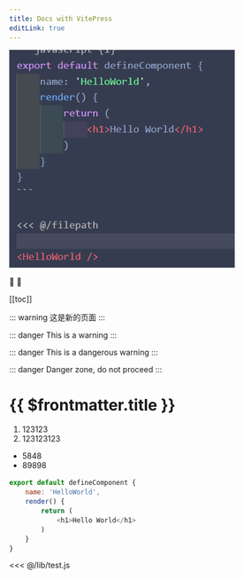 ```yaml
---
title: Docs with VitePress
editLink: true
---
```


<script setup>
import HelloWorld from './components/HelloWorld.vue';
</script>

<HelloWorld />


![An image](./lib/a1.png)

:tada: :100:

[[toc]]

::: warning
这是新的页面
:::

::: danger
This is a warning
:::

::: danger
This is a dangerous warning
:::

::: danger
Danger zone, do not proceed
:::

# {{ $frontmatter.title }}

1. 123123
2. 123123123

- 5848
- 89898

```javascript {1}
export default defineComponent {
    name: 'HelloWorld',
    render() {
        return (
            <h1>Hello World</h1>
        )
    }
}
```

<<< @/lib/test.js
